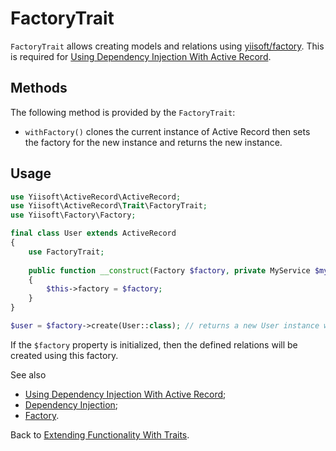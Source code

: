 # FactoryTrait

`FactoryTrait` allows creating models and relations using [yiisoft/factory](https://github.com/yiisoft/factory).
This is required for [Using Dependency Injection With Active Record](../using-di.md).

## Methods

The following method is provided by the `FactoryTrait`:

- `withFactory()` clones the current instance of Active Record then sets the factory for the new instance and returns
  the new instance.

## Usage

```php
use Yiisoft\ActiveRecord\ActiveRecord;
use Yiisoft\ActiveRecord\Trait\FactoryTrait;
use Yiisoft\Factory\Factory;

final class User extends ActiveRecord
{
    use FactoryTrait;
    
    public function __construct(Factory $factory, private MyService $myService)
    {
        $this->factory = $factory;
    }
}

$user = $factory->create(User::class); // returns a new User instance with an initialized `Factory` and `MyService` instances.
```

If the `$factory` property is initialized, then the defined relations will be created using this factory. 

See also

- [Using Dependency Injection With Active Record](../using-di.md);
- [Dependency Injection](https://github.com/yiisoft/docs/blob/master/guide/en/concept-di-container.md);
- [Factory](https://github.com/yiisoft/factory).

Back to [Extending Functionality With Traits](traits.md).
